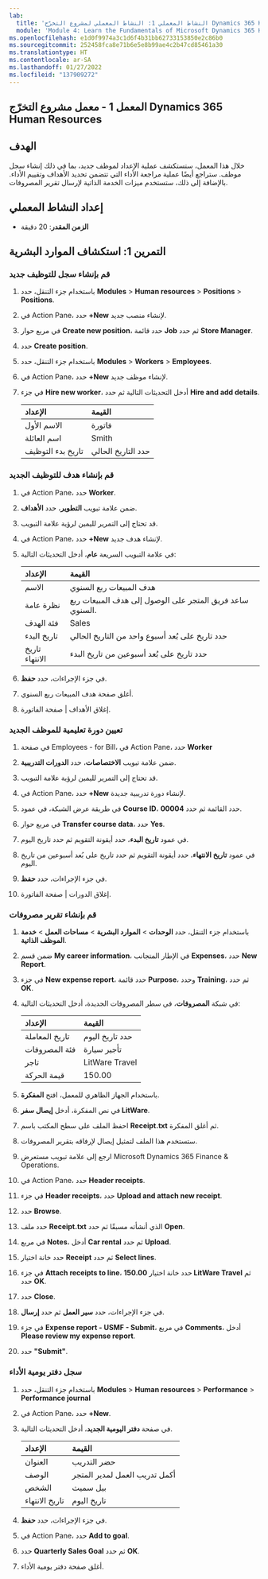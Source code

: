 ```yaml
---
lab:
  title: 'النشاط المعملي 1: النشاط المعملي لمشروع التخرّج Dynamics 365 Human Resources'
  module: 'Module 4: Learn the Fundamentals of Microsoft Dynamics 365 Human Resources'
ms.openlocfilehash: e1d0f9974a3c1d6f4b31bb62733153850e2c86b0
ms.sourcegitcommit: 252458fca8e71b6e5e8b99ae4c2b47cd85461a30
ms.translationtype: HT
ms.contentlocale: ar-SA
ms.lasthandoff: 01/27/2022
ms.locfileid: "137909272"
---
```

## <a name="lab-1---dynamics-365-human-resources-capstone-lab"></a>المعمل 1 - معمل مشروع التخرّج Dynamics 365 Human Resources

## <a name="objective"></a>الهدف

خلال هذا المعمل، ستستكشف عملية الإعداد لموظف جديد، بما في ذلك إنشاء سجل موظف. ستراجع أيضًا عملية مراجعة الأداء التي تتضمن تحديد الأهداف وتقييم الأداء. بالإضافة إلى ذلك، ستستخدم ميزات الخدمة الذاتية لإرسال تقرير المصروفات.

## <a name="lab-setup"></a>إعداد النشاط المعملي

- **الزمن المقدر**: 20 دقيقة 

## <a name="exercise-1-explore-human-resources"></a>التمرين 1: استكشاف الموارد البشرية

### <a name="create-a-new-hire-record"></a>قم بإنشاء سجل للتوظيف جديد

1. باستخدام جزء التنقل، حدد **Modules** > **Human resources** > **Positions** > **Positions**.

1. في Action Pane، حدد **+New** لإنشاء منصب جديد.

1. في مربع حوار **Create new position**، حدد قائمة **Job** ثم حدد **Store Manager**.

1. حدد **Create position**.

1. باستخدام جزء التنقل، حدد **Modules** > **Workers** > **Employees**.

1. في Action Pane، حدد **+New** لإنشاء موظف جديد.

1. في جزء **Hire new worker**، أدخل التحديثات التالية ثم حدد **Hire and add details**.

    | **الإعداد** | **القيمة** |
    | :--- | :---- |
    | الاسم الأول | فاتورة |
    | اسم العائلة | Smith |
    | تاريخ بدء التوظيف | حدد التاريخ الحالي|

### <a name="create-a-goal-for-the-new-hire"></a>قم بإنشاء هدف للتوظيف الجديد

1. في Action Pane، حدد **Worker**.

1. ضمن علامة تبويب **التطوير**، حدد **الأهداف**.

1. قد تحتاج إلى التمرير لليمين لرؤية علامة التبويب.

1. في Action Pane، حدد **+New** لإنشاء هدف جديد.

1. في علامة التبويب السريعة **عام**، أدخل التحديثات التالية:

    | **الإعداد** | **القيمة** |
    | :--- | :---- |
    | الاسم | هدف المبيعات ربع السنوي |
    | نظرة عامة | ساعد فريق المتجر على الوصول إلى هدف المبيعات ربع السنوي. |
    | فئة الهدف | Sales |
    | تاريخ البدء | حدد تاريخ على بُعد أسبوع واحد من التاريخ الحالي |
    | تاريخ الانتهاء | حدد تاريخ على بُعد أسبوعين من تاريخ البدء |

1. في جزء الإجراءات، حدد **حفظ**.

1. أغلق صفحة هدف المبيعات ربع السنوي.

1. إغلاق الأهداف | صفحة الفاتورة.

### <a name="assign-learning-course-to-the-new-hire"></a>تعيين دورة تعليمية للموظف الجديد

1. في صفحة Employees - for Bill، في Action Pane، حدد **Worker**

1. ضمن علامة تبويب **الاختصاصات**، حدد **الدورات التدريبية**.

1. قد تحتاج إلى التمرير لليمين لرؤية علامة التبويب.

1. في Action Pane، حدد **+New** لإنشاء دورة تدريبية جديدة.

1. في طريقة عرض الشبكة، في عمود **Course ID**، حدد القائمة ثم حدد **00004**.

1. في مربع حوار **Transfer course data**، حدد **Yes**.

1. في عمود **تاريخ البدء**، حدد أيقونة التقويم ثم حدد تاريخ اليوم.

1. في عمود **تاريخ الانتهاء**، حدد أيقونة التقويم ثم حدد تاريخ على بُعد أسبوعين من تاريخ اليوم.

1. في جزء الإجراءات، حدد **حفظ**.

1. إغلاق الدورات | صفحة الفاتورة.

### <a name="create-an-expense-report"></a>قم بإنشاء تقرير مصروفات

1. باستخدام جزء التنقل، حدد **الوحدات** > **الموارد البشرية** > **مساحات العمل** > **خدمة الموظف الذاتية**.

1. ضمن قسم **My career information**، في الإطار المتجانب **Expenses**، حدد **New Report**.

1. في جزء **New expense report**، حدد قائمة **Purpose**، وحدد **Training**، ثم حدد **OK**.

1. في شبكة **المصروفات**، في سطر المصروفات الجديدة، أدخل التحديثات التالية:

    | **الإعداد** | **القيمة** |
    | :--- | :---- |
    | تاريخ المعاملة | حدد تاريخ اليوم |
    | فئة المصروفات | تأجير سيارة |
    | تاجر | LitWare Travel |
    | قيمة الحركة | 150.00 |

1. باستخدام الجهاز الظاهري للمعمل، افتح **المفكرة**.

1. في نص المفكرة، أدخل **إيصال سفر LitWare**.

1. احفظ الملف على سطح المكتب باسم **Receipt.txt** ثم أغلق المفكرة.

1. ستستخدم هذا الملف لتمثيل إيصال لإرفاقه بتقرير المصروفات.

1. ارجع إلى علامة تبويب مستعرض Microsoft Dynamics 365 Finance & Operations.

1. في Action Pane، حدد **Header receipts**.

1. في جزء **Header receipts**، حدد **Upload and attach new receipt**.

1. حدد **Browse**.

1. حدد ملف **Receipt.txt** الذي أنشأته مسبقًا ثم حدد **Open**.

1. في مربع **Notes**، أدخل **Car rental** ثم حدد **Upload**.

1. حدد خانة اختيار **Receipt** ثم حدد **Select lines**.

1. في جزء **Attach receipts to line**، حدد خانة اختيار **150.00 LitWare Travel** ثم حدد **OK**.

1. حدد ⁧**⁩Close⁧**⁩.

1. في جزء الإجراءات، حدد **سير العمل** ثم حدد **إرسال**.

1. في جزء **Expense report - USMF - Submit**، في مربع **Comments**، أدخل **Please review my expense report**.

1. حدد **"Submit"**.

### <a name="record-performance-journal"></a>سجل دفتر يومية الأداء

1. باستخدام جزء التنقل، حدد **Modules** > **Human resources** > **Performance** > **Performance journal**

1. في Action Pane، حدد **+New**.

1. في صفحة **دفتر اليومية الجديد**، أدخل التحديثات التالية.


    | **الإعداد** | **القيمة** |
    | :--- | :---- |
    | العنوان | حضر التدريب |
    | الوصف | أكمل تدريب العمل لمدير المتجر |
    | الشخص | بيل سميث |
    | تاريخ الانتهاء | تاريخ اليوم |

1. في جزء الإجراءات، حدد **حفظ**.

1. في Action Pane، حدد **Add to goal**.

1. حدد **Quarterly Sales Goal** ثم حدد **OK**.

1. أغلق صفحة دفتر يومية الأداء.
